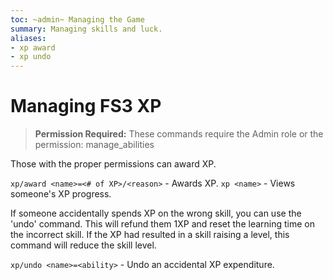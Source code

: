 ```yaml
---
toc: ~admin~ Managing the Game
summary: Managing skills and luck.
aliases:
- xp award
- xp undo
---
```

# Managing FS3 XP

> **Permission Required:** These commands require the Admin role or the permission: manage\_abilities

Those with the proper permissions can award XP.

`xp/award <name>=<# of XP>/<reason>` - Awards XP.
`xp <name>` - Views someone's XP progress.

If someone accidentally spends XP on the wrong skill, you can use the 'undo' command.  This will refund them 1XP and reset the learning time on the incorrect skill.  If the XP had resulted in a skill raising a level, this command will reduce the skill level.

`xp/undo <name>=<ability>` - Undo an accidental XP expenditure.